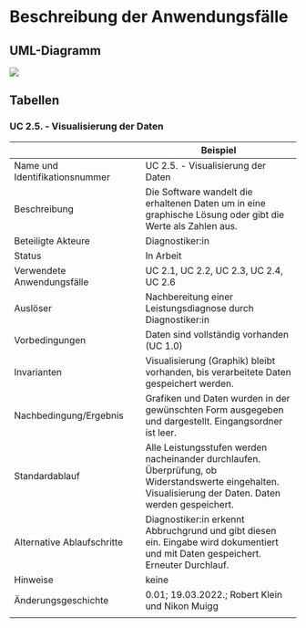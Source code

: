# Beschreibung der Anwendungsfälle

## UML-Diagramm

![](UML_UseCase_Ergometer.svg)

## Tabellen


### UC 2.5. - Visualisierung der Daten 


|                                |                                                                                                                                  | Beispiel                                                                                                                                         |
|--------------------------------|-----------------------------------------------------------------------------------------------------------------------------------------------------------------------------------------|--------------------------------------------------------------------------------------------------------------------------------------------------|
| Name und Identifikationsnummer |                                                                                                  | UC 2.5. - Visualisierung der Daten                                                                                                                |
| Beschreibung                   |                                                                                                                |Die Software wandelt die erhaltenen Daten um in eine graphische Lösung oder gibt die Werte als Zahlen aus.|
| Beteiligte Akteure             |                                                                                                       | Diagnostiker:in                                                                                                                    |
| Status                         |                                                                                                              | In Arbeit                                                                                                                                        |
| Verwendete Anwendungsfälle     |                                                                                    | UC 2.1, UC 2.2, UC 2.3, UC 2.4, UC 2.6                                                                                                          |
| Auslöser                       |                                                                                                   | Nachbereitung einer Leistungsdiagnose durch Diagnostiker:in                                                                                           |
| Vorbedingungen                 |                                                                                           | Daten sind vollständig vorhanden (UC 1.0)                                                                                                                                            |
| Invarianten                    |  | Visualisierung (Graphik) bleibt vorhanden, bis verarbeitete Daten gespeichert werden.                                                                        |
| Nachbedingung/Ergebnis         |                                                                                                   | Grafiken und Daten wurden in der gewünschten Form ausgegeben und dargestellt. Eingangsordner ist leer.                                                                    |
| Standardablauf                 |                                     | Alle Leistungsstufen werden nacheinander durchlaufen. Überprüfung, ob Widerstandswerte eingehalten. Visualisierung der Daten. Daten werden gespeichert.                     |
| Alternative Ablaufschritte     |                                           | Diagnostiker:in erkennt Abbruchgrund und gibt diesen ein. Eingabe wird dokumentiert und mit Daten gespeichert. Erneuter Durchlauf.                                                                       |
| Hinweise                       |            | keine                                                                                                                                            |
| Änderungsgeschichte            |                                                                                                                                                    | 0.01; 19.03.2022.; Robert Klein und Nikon Muigg                                                                                                                  |
|                                |                                                                                                                                                                                         |                                                                                                                                                  |



